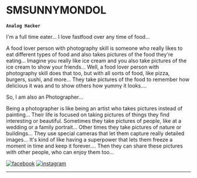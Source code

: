 # SMSUNNYMONDOL

**`Analog Hacker`**

<p>I'm a full time eater... I love fastfood over any time of food... 
</p>A food lover person with photography skill is someone who really likes to eat different types of food and also takes pictures of the food they're eating... Imagine you really like ice cream and you also take pictures of the ice cream to show your friends... Well, a food lover person with photography skill does that too, but with all sorts of food, like pizza, burgers, sushi, and more... They take pictures of the food to remember how delicious it was and to show others how yummy it looks....
<p>So, I am also an Photographer...
</p><p>Being a photographer is like being an artist who takes pictures instead of painting... Their life is focused on taking pictures of things they find interesting or beautiful. Sometimes they take pictures of people, like at a wedding or a family portrait... Other times they take pictures of nature or buildings... They use special cameras that let them capture really detailed images... It's kind of like having a superpower that lets them freeze a moment in time and keep it forever.... Then they can share these pictures with other people, who can enjoy them too...
</p>
   <p align="left">
      <a href="https://www.facebook.com/smsunnymondol">
         <img alt="facebook" title="You Can Send Me Request If You Want" src="https://www.flaticon.com/free-icon/facebook_725289?term=facebook&page=1&position=33&origin=search&related_id=725289"/></a> 
      <a href="https://www.instagram.com/smsunnymondol">
         <img alt="instagram" title="Follow Me" src="https://www.flaticon.com/free-icon/instagram_665211?term=instagram&page=1&position=37&origin=search&related_id=665211"/></a> 
  
  
---
